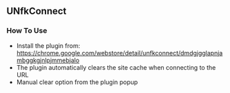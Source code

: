 ## UNfkConnect

### How To Use
- Install the plugin from: https://chrome.google.com/webstore/detail/unfkconnect/dmdgjgglapnjambggkgjnlpjmmebjalo
- The plugin automatically clears the site cache when connecting to the URL
- Manual clear option from the plugin popup


